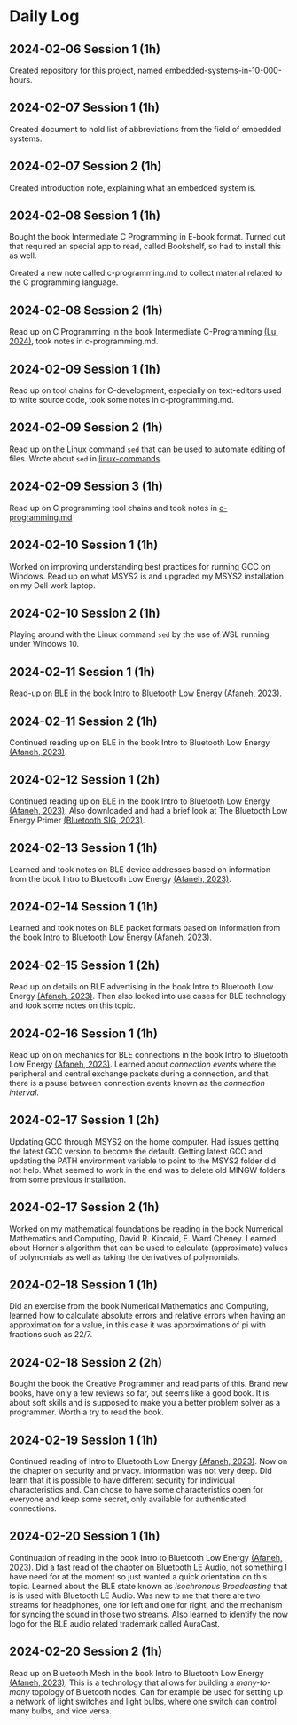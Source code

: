 # Daily Log

## 2024-02-06 Session 1 (1h)

Created repository for this project, named embedded-systems-in-10-000-hours.

## 2024-02-07 Session 1 (1h)

Created document to hold list of abbreviations from the field of embedded systems.

## 2024-02-07 Session 2 (1h)

Created introduction note, explaining what an embedded system is.

## 2024-02-08 Session 1 (1h)

Bought the book Intermediate C Programming in E-book format. Turned out that required an special app to read, called Bookshelf, so had to install this as well.

Created a new note called c-programming.md to collect material related to the C programming language.

## 2024-02-08 Session 2 (1h)

Read up on C Programming in the book Intermediate C-Programming [(Lu, 2024)](references.md/#lu-2024), took notes in c-programming.md.

## 2024-02-09 Session 1 (1h)

Read up on tool chains for C-development, especially on text-editors used to write source code, took some notes in c-programming.md.

## 2024-02-09 Session 2 (1h)

Read up on the Linux command `sed` that can be used to automate editing of files. Wrote about `sed` in [linux-commands](linux-commands.md).

## 2024-02-09 Session 3 (1h)

Read up on C programming tool chains and took notes in [c-programming.md](c-programming.md#tool-chains.)

## 2024-02-10 Session 1 (1h)

Worked on improving understanding best practices for running GCC on Windows. Read up on what MSYS2 is and upgraded my MSYS2 installation on my Dell work laptop.

## 2024-02-10 Session 2 (1h)

Playing around with the Linux command `sed` by the use of WSL running under Windows 10.

## 2024-02-11 Session 1 (1h)

Read-up on BLE in the book Intro to Bluetooth Low Energy [(Afaneh, 2023)](references.md#afaneh-2023).

## 2024-02-11 Session 2 (1h)

Continued reading up on BLE in the book Intro to Bluetooth Low Energy [(Afaneh, 2023)](references.md#afaneh-2023).

## 2024-02-12 Session 1 (2h)

Continued reading up on BLE in the book Intro to Bluetooth Low Energy [(Afaneh, 2023)](references.md#afaneh-2023). Also downloaded and had a brief look at The Bluetooth Low Energy Primer [(Bluetooth SIG, 2023)](references.md#bluetooth-sig-2023).

## 2024-02-13 Session 1 (1h)

Learned and took notes on BLE device addresses based on information from the book Intro to Bluetooth Low Energy [(Afaneh, 2023)](references.md#afaneh-2023).

## 2024-02-14 Session 1 (1h)

Learned and took notes on BLE packet formats based on information from the book Intro to Bluetooth Low Energy [(Afaneh, 2023)](references.md#afaneh-2023).

## 2024-02-15 Session 1 (2h)

Read up on details on BLE advertising in the book Intro to Bluetooth Low Energy [(Afaneh, 2023)](references.md#afaneh-2023). Then also looked into use cases for BLE technology and took some notes on this topic.

## 2024-02-16 Session 1 (1h)

Read up on on mechanics for BLE connections in the book Intro to Bluetooth Low Energy [(Afaneh, 2023)](references.md#afaneh-2023). Learned about *connection events* where the peripheral and central exchange packets during a connection, and that there is a pause between connection events known as the *connection interval*.

## 2024-02-17 Session 1 (2h)

Updating GCC through MSYS2 on the home computer. Had issues getting the latest GCC version to become the default. Getting latest GCC and updating the PATH environment variable to point to the MSYS2 folder did not help. What seemed to work in the end was to delete old MINGW folders from some previous installation.

## 2024-02-17 Session 2 (1h)

Worked on my mathematical foundations be reading in the book Numerical Mathematics and Computing, David R. Kincaid, E. Ward Cheney. Learned about Horner's algorithm that can be used to calculate (approximate) values of polynomials as well as taking the derivatives of polynomials.

## 2024-02-18 Session 1 (1h)

Did an exercise from the book Numerical Mathematics and Computing, learned how to calculate absolute errors and relative errors when having an approximation for a value, in this case it was approximations of pi with fractions such as 22/7.

## 2024-02-18 Session 2 (2h)

Bought the book the Creative Programmer and read parts of this. Brand new books, have only a few reviews so far, but seems like a good book. It is about soft skills and is supposed to make you a better problem solver as a programmer. Worth a try to read the book.

## 2024-02-19 Session 1 (1h)

Continued reading of Intro to Bluetooth Low Energy [(Afaneh, 2023)](references.md#afaneh-2023). Now on the chapter on security and privacy. Information was not very deep. Did learn that it is possible to have different security for individual characteristics and. Can chose to have some  characteristics open for everyone and keep some secret, only available for authenticated connections.

## 2024-02-20 Session 1 (1h)

Continuation of reading in the book Intro to Bluetooth Low Energy [(Afaneh, 2023)](references.md#afaneh-2023). Did a fast read of the chapter on Bluetooth LE Audio, not something I have need for at the moment so just wanted a quick orientation on this topic. Learned about the BLE state known as *Isochronous Broadcasting* that is is used with Bluetooth LE Audio. Was new to me that there are two streams for headphones, one for left and one for right, and the mechanism for syncing the sound in those two streams. Also learned to identify the now logo for the BLE audio related trademark called AuraCast.

## 2024-02-20 Session 2 (1h)

Read up on Bluetooth Mesh in the book Intro to Bluetooth Low Energy [(Afaneh, 2023)](references.md#afaneh-2023). This is a technology that allows for building a *many-to-many* topology of Bluetooth nodes. Can for example be used for setting up a network of light switches and light bulbs, where one switch can control many bulbs, and vice versa.
